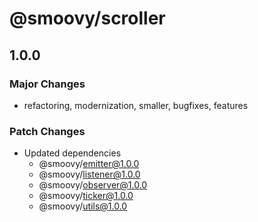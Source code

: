 # @smoovy/scroller

## 1.0.0

### Major Changes

- refactoring, modernization, smaller, bugfixes, features

### Patch Changes

- Updated dependencies
  - @smoovy/emitter@1.0.0
  - @smoovy/listener@1.0.0
  - @smoovy/observer@1.0.0
  - @smoovy/ticker@1.0.0
  - @smoovy/utils@1.0.0
